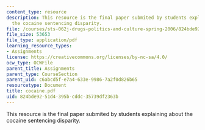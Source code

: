 ```yaml
---
content_type: resource
description: This resource is the final paper submited by students explaining about
  the cocaine sentencing disparity.
file: /courses/sts-062j-drugs-politics-and-culture-spring-2006/824bde9251d4395bcddc35739df2363b_cocaine.pdf
file_size: 53653
file_type: application/pdf
learning_resource_types:
- Assignments
license: https://creativecommons.org/licenses/by-nc-sa/4.0/
ocw_type: OCWFile
parent_title: Assignments
parent_type: CourseSection
parent_uid: c6abcd5f-e7a4-633e-9986-7a2f0d826b65
resourcetype: Document
title: cocaine.pdf
uid: 824bde92-51d4-395b-cddc-35739df2363b
---
```

This resource is the final paper submited by students explaining about the cocaine sentencing disparity.